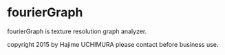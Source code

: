 # fourierGraph
fourierGraph is texture resolution graph analyzer.


copyright 2015 by Hajime UCHIMURA
please contact before business use.
